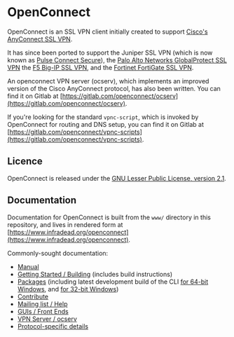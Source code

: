 # OpenConnect

OpenConnect is an SSL VPN client initially created to support [Cisco's AnyConnect SSL VPN](https://www.cisco.com/go/asm).

It has since been ported to support the Juniper SSL VPN (which is now known as [Pulse Connect Secure](https://www.pulsesecure.net/products/connect-secure/)),
the [Palo Alto Networks GlobalProtect SSL VPN](https://www.paloaltonetworks.com/features/vpn)
the [F5 Big-IP SSL VPN](https://www.f5.com/products/big-ip-services),
and the [Fortinet FortiGate SSL VPN](https://www.fortinet.com/products/vpn).</p>

An openconnect VPN server (ocserv), which implements an improved version of the Cisco AnyConnect protocol, has also been written.
You can find it on Gitlab at [https://gitlab.com/openconnect/ocserv](https://gitlab.com/openconnect/ocserv).

If you're looking for the standard `vpnc-script`, which is invoked by OpenConnect for routing and DNS setup,
you can find it on Gitlab at [https://gitlab.com/openconnect/vpnc-scripts](https://gitlab.com/openconnect/vpnc-scripts).

## Licence

OpenConnect is released under the [GNU Lesser Public License, version 2.1](https://www.infradead.org/openconnect/licence.html).

## Documentation

Documentation for OpenConnect is built from the `www/` directory in this repository, and lives in rendered form at [https://www.infradead.org/openconnect](https://www.infradead.org/openconnect).

Commonly-sought documentation:

* [Manual](https://www.infradead.org/openconnect/manual.html)
* [Getting Started / Building](https://www.infradead.org/openconnect/building.html) (includes build instructions)
* [Packages](https://www.infradead.org/openconnect/packages.html)
   (including latest development build of the CLI [for 64-bit Windows](https://gitlab.com/openconnect/openconnect/-/jobs/artifacts/master/raw/openconnect-installer.exe?job=MinGW64/GnuTLS),
   and [for 32-bit Windows](https://gitlab.com/openconnect/openconnect/-/jobs/artifacts/master/raw/openconnect-installer.exe?job=MinGW32/GnuTLS))
* [Contribute](https://www.infradead.org/openconnect/contribute.html)
* [Mailing list / Help](https://www.infradead.org/openconnect/mail.html)
* [GUIs / Front Ends](https://www.infradead.org/openconnect/gui.html)
* [VPN Server / ocserv](https://www.infradead.org/ocserv/)
* [Protocol-specific details](https://www.infradead.org/openconnect/protocols.html)

